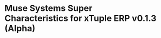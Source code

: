 Muse Systems Super Characteristics for xTuple ERP v0.1.3 (Alpha)
================================================================